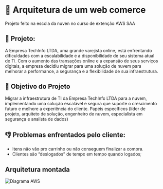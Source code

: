 # 📐 Arquitetura de um web comerce
Projeto feito na escola da nuven no curso de extenção AWS SAA    

## 📝 Projeto:
A Empresa TechInfo LTDA, uma grande varejista online, está enfrentando dificuldades com a escalabilidade e a disponibilidade de seu sistema atual de TI. Com o aumento das transações online e a expansão de seus serviços digitais, a empresa decidiu migrar para uma solução de nuvem para melhorar a performance, a segurança e a flexibilidade de sua infraestrutura.

## 🎯 Objetivo do Projeto
Migrar a infraestrutura de TI da Empresa TechInfo LTDA para a nuvem, implementando uma solução escalável e segura que suporte o crescimento futuro e melhore a experiência do cliente.
Papéis específicos (líder de projeto, arquiteto de solução, engenheiro de nuvem, especialista em segurança e analista de dados)

## 👎 Problemas enfrentados pelo cliente:
- Itens não vão pro carrinho ou não conseguem finalizar a compra.
- Clientes são “deslogados” de tempo em tempo quando logados;

 ## Arquitetura montada
![Diagrama AWS](https://github.com/user-attachments/assets/e1d85333-928c-44fd-9a36-e7ea130ef6f1)
